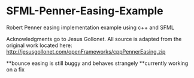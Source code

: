 SFML-Penner-Easing-Example
==========================

Robert Penner easing implementation example using c++ and SFML

Acknowledgments go to Jesus Gollonet. All source is adapted from the original work located here:
http://jesusgollonet.com/openFrameworks/cppPennerEasing.zip

**bounce easing is still buggy and behaves strangely
**currently working on a fix

